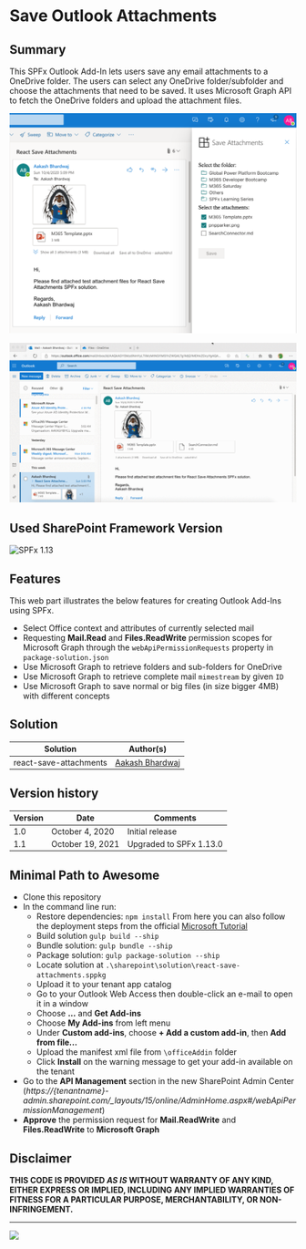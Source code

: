 # Save Outlook Attachments

## Summary

This SPFx Outlook Add-In lets users save any email attachments to a OneDrive folder. The users can select any OneDrive folder/subfolder and choose the attachments that need to be saved. It uses Microsoft Graph API to fetch the OneDrive folders and upload the attachment files.

![Preview](./assets/react-save-attachments-1.png)

![Save Attachments in Action](./assets/react-save-attachments-2.gif)

## Used SharePoint Framework Version

![SPFx 1.13](https://img.shields.io/badge/version-1.13-green.svg)

## Features

This web part illustrates the below features for creating Outlook Add-Ins using SPFx.

* Select Office context and attributes of currently selected mail
* Requesting **Mail.Read** and **Files.ReadWrite** permission scopes for Microsoft Graph through the `webApiPermissionRequests` property in `package-solution.json`
* Use Microsoft Graph to retrieve folders and sub-folders for OneDrive
* Use Microsoft Graph to retrieve complete mail `mimestream` by given `ID`
* Use Microsoft Graph to save normal or big files (in size bigger 4MB) with different concepts

## Solution

Solution|Author(s)
--------|---------
react-save-attachments | [Aakash Bhardwaj](https://twitter.com/aakash_316)


## Version history

Version|Date|Comments
-------|----|--------
1.0|October 4, 2020|Initial release
1.1|October 19, 2021|Upgraded to SPFx 1.13.0

## Minimal Path to Awesome

* Clone this repository
* In the command line run:
  * Restore dependencies: `npm install`
  From here you can also follow the deployment steps from the official [Microsoft Tutorial](https://docs.microsoft.com/en-us/sharepoint/dev/spfx/web-parts/get-started/office-addins-tutorial#packaging-and-deploying-your-solution-to-sharepoint)
  * Build solution `gulp build --ship`
  * Bundle solution: `gulp bundle --ship`
  * Package solution: `gulp package-solution --ship`
  * Locate solution at `.\sharepoint\solution\react-save-attachments.sppkg`
  * Upload it to your tenant app catalog
  * Go to your Outlook Web Access then double-click an e-mail to open it in a window
  * Choose **...** and **Get Add-ins**
  * Choose **My Add-ins** from left menu
  * Under **Custom add-ins**, choose **+ Add a custom add-in**, then **Add from file...**
  * Upload the manifest xml file from `\officeAddin` folder
  * Click **Install** on the warning message to get your add-in available on the tenant
* Go to the **API Management** section in the new SharePoint Admin Center (*https://{tenantname}-admin.sharepoint.com/_layouts/15/online/AdminHome.aspx#/webApiPermissionManagement*)
* **Approve** the permission request for **Mail.ReadWrite** and **Files.ReadWrite** to **Microsoft Graph**

## Disclaimer

**THIS CODE IS PROVIDED *AS IS* WITHOUT WARRANTY OF ANY KIND, EITHER EXPRESS OR IMPLIED, INCLUDING ANY IMPLIED WARRANTIES OF FITNESS FOR A PARTICULAR PURPOSE, MERCHANTABILITY, OR NON-INFRINGEMENT.**

---
<img src="https://telemetry.sharepointpnp.com/sp-dev-fx-webparts/samples/react-save-attachments" />
